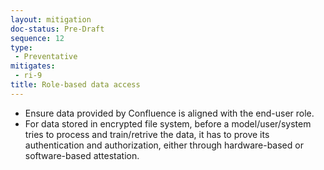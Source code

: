 ```yaml
---
layout: mitigation
doc-status: Pre-Draft
sequence: 12
type:
 - Preventative
mitigates:
 - ri-9
title: Role-based data access 
---
```


- Ensure data provided by Confluence is aligned with the end-user role.
- For data stored in encrypted file system, before a model/user/system tries to process and train/retrive the data, it has to prove its authentication and authorization, either through hardware-based or software-based attestation.
